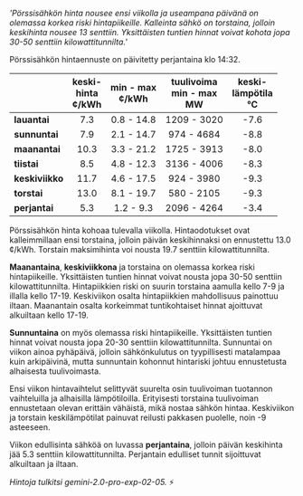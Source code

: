 *'Pörssisähkön hinta nousee ensi viikolla ja useampana päivänä on olemassa korkea riski hintapiikeille. Kalleinta sähkö on torstaina, jolloin keskihinta nousee 13 senttiin. Yksittäisten tuntien hinnat voivat kohota jopa 30-50 senttiin kilowattitunnilta.'*


Pörssisähkön hintaennuste on päivitetty perjantaina klo 14:32.

|   | keski-<br>hinta<br>¢/kWh | min - max<br>¢/kWh | tuulivoima<br>min - max<br>MW | keski-<br>lämpötila<br>°C |
|:-------------|:----------------:|:----------------:|:-------------:|:-------------:|
| **lauantai**  | 7.3 | 0.8 - 14.8 | 1209 - 3020 | -7.6 |
| **sunnuntai** | 7.9 | 2.1 - 14.7 |  974 - 4684 | -8.8 |
| **maanantai** | 10.3 | 3.3 - 21.2 | 1725 - 3913 | -8.0 |
| **tiistai**   | 8.5 | 4.8 - 12.3 | 3136 - 4006 | -8.3 |
| **keskiviikko**| 11.7 | 4.6 - 17.5 |  924 - 3980 | -9.3 |
| **torstai**   | 13.0 | 8.1 - 19.7 |  580 - 2105 | -9.3 |
| **perjantai**  | 5.3 | 1.2 - 9.3  | 2096 - 4264 | -3.4 |

Pörssisähkön hinta kohoaa tulevalla viikolla. Hintaodotukset ovat kalleimmillaan ensi torstaina, jolloin päivän keskihinnaksi on ennustettu 13.0 ¢/kWh. Torstain maksimihinta voi nousta 19.7 senttiin kilowattitunnilta.

**Maanantaina**, **keskiviikkona** ja torstaina on olemassa korkea riski hintapiikeille. Yksittäisten tuntien hinnat voivat nousta jopa 30-50 senttiin kilowattitunnilta. Hintapiikkien riski on suurin torstaina aamulla kello 7-9 ja illalla kello 17-19. Keskiviikon osalta hintapiikkien mahdollisuus painottuu iltaan. Maanantain osalta korkeimmat tuntikohtaiset hinnat ajoittuvat alkuiltaan kello 17-19.

**Sunnuntaina** on myös olemassa riski hintapiikeille. Yksittäisten tuntien hinnat voivat nousta jopa 20-30 senttiin kilowattitunnilta. Sunnuntai on viikon ainoa pyhäpäivä, jolloin sähkönkulutus on tyypillisesti matalampaa kuin arkipäivinä, mutta sunnuntain kohonnut hintariski johtuu ennustetusta alhaisesta tuulivoimasta.

Ensi viikon hintavaihtelut selittyvät suurelta osin tuulivoiman tuotannon vaihteluilla ja alhaisilla lämpötiloilla. Erityisesti torstaina tuulivoiman ennustetaan olevan erittäin vähäistä, mikä nostaa sähkön hintaa. Keskiviikon ja torstain keskilämpötilat painuvat reilusti pakkasen puolelle, noin -9 asteeseen.

Viikon edullisinta sähköä on luvassa **perjantaina**, jolloin päivän keskihinta jää 5.3 senttiin kilowattitunnilta. Perjantain edulliset tunnit sijoittuvat alkuiltaan ja iltaan.

*Hintoja tulkitsi gemini-2.0-pro-exp-02-05.* ⚡

